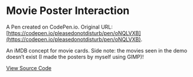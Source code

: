 # Movie Poster Interaction

A Pen created on CodePen.io. Original URL: [https://codepen.io/pleasedonotdisturb/pen/oNQLVXB](https://codepen.io/pleasedonotdisturb/pen/oNQLVXB).

An iMDB concept for movie cards. Side note: the movies seen in the demo doesn’t exist (I made the posters by myself using GIMP)!

[View Source Code]()